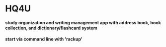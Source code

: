 # HQ4U
#### study organization and writing management app with address book, book collection, and dictionary/flashcard system

#### start via command line with 'rackup'


